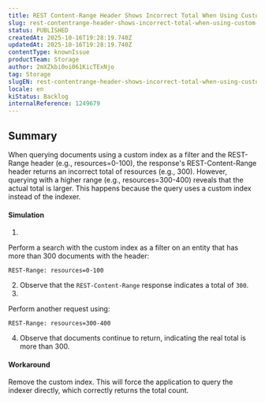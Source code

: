 ```yaml
---
title: REST Content-Range Header Shows Incorrect Total When Using Custom Index on Entity
slug: rest-contentrange-header-shows-incorrect-total-when-using-custom-index-on-entity
status: PUBLISHED
createdAt: 2025-10-16T19:28:19.740Z
updatedAt: 2025-10-16T19:28:19.740Z
contentType: knownIssue
productTeam: Storage
author: 2mXZkbi0oi061KicTExNjo
tag: Storage
slugEN: rest-contentrange-header-shows-incorrect-total-when-using-custom-index-on-entity
locale: en
kiStatus: Backlog
internalReference: 1249679
---
```


## Summary


When querying documents using a custom index as a filter and the REST-Range header (e.g., resources=0-100), the response's REST-Content-Range header returns an incorrect total of resources (e.g., 300). However, querying with a higher range (e.g., resources=300-400) reveals that the actual total is larger. This happens because the query uses a custom index instead of the indexer.


#### Simulation



1.

Perform a search with the custom index as a filter on an entity that has more than 300 documents with the header:

    REST-Range: resources=0-100

2. Observe that the `REST-Content-Range` response indicates a total of `300`.
3.

Perform another request using:

    REST-Range: resources=300-400

4. Observe that documents continue to return, indicating the real total is more than 300.


#### Workaround


Remove the custom index. This will force the application to query the indexer directly, which correctly returns the total count.


